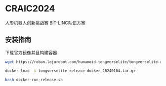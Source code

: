 # CRAIC2024
人形机器人创新挑战赛  BIT-LINC队伍方案

## 安装指南
下载官方镜像并且构建容器
```sh
wget https://roban.lejurobot.com/humanoid-tongverselite/tongverselite-release-docker_20240104.tar.gz

docker load -i tongverselite-release-docker_20240104.tar.gz

bash docker-run-release.sh
```
